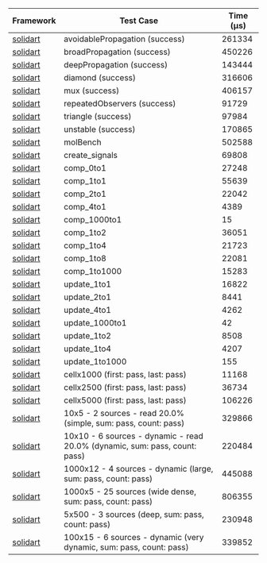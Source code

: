 | Framework | Test Case | Time (μs) |
| --- | --- | --- |
| [solidart](https://github.com/nank1ro/solidart) | avoidablePropagation (success) | 261334 |
| [solidart](https://github.com/nank1ro/solidart) | broadPropagation (success) | 450226 |
| [solidart](https://github.com/nank1ro/solidart) | deepPropagation (success) | 143444 |
| [solidart](https://github.com/nank1ro/solidart) | diamond (success) | 316606 |
| [solidart](https://github.com/nank1ro/solidart) | mux (success) | 406157 |
| [solidart](https://github.com/nank1ro/solidart) | repeatedObservers (success) | 91729 |
| [solidart](https://github.com/nank1ro/solidart) | triangle (success) | 97984 |
| [solidart](https://github.com/nank1ro/solidart) | unstable (success) | 170865 |
| [solidart](https://github.com/nank1ro/solidart) | molBench | 502588 |
| [solidart](https://github.com/nank1ro/solidart) | create_signals | 69808 |
| [solidart](https://github.com/nank1ro/solidart) | comp_0to1 | 27248 |
| [solidart](https://github.com/nank1ro/solidart) | comp_1to1 | 55639 |
| [solidart](https://github.com/nank1ro/solidart) | comp_2to1 | 22042 |
| [solidart](https://github.com/nank1ro/solidart) | comp_4to1 | 4389 |
| [solidart](https://github.com/nank1ro/solidart) | comp_1000to1 | 15 |
| [solidart](https://github.com/nank1ro/solidart) | comp_1to2 | 36051 |
| [solidart](https://github.com/nank1ro/solidart) | comp_1to4 | 21723 |
| [solidart](https://github.com/nank1ro/solidart) | comp_1to8 | 22081 |
| [solidart](https://github.com/nank1ro/solidart) | comp_1to1000 | 15283 |
| [solidart](https://github.com/nank1ro/solidart) | update_1to1 | 16822 |
| [solidart](https://github.com/nank1ro/solidart) | update_2to1 | 8441 |
| [solidart](https://github.com/nank1ro/solidart) | update_4to1 | 4262 |
| [solidart](https://github.com/nank1ro/solidart) | update_1000to1 | 42 |
| [solidart](https://github.com/nank1ro/solidart) | update_1to2 | 8508 |
| [solidart](https://github.com/nank1ro/solidart) | update_1to4 | 4207 |
| [solidart](https://github.com/nank1ro/solidart) | update_1to1000 | 155 |
| [solidart](https://github.com/nank1ro/solidart) | cellx1000 (first: pass, last: pass) | 11168 |
| [solidart](https://github.com/nank1ro/solidart) | cellx2500 (first: pass, last: pass) | 36734 |
| [solidart](https://github.com/nank1ro/solidart) | cellx5000 (first: pass, last: pass) | 106226 |
| [solidart](https://github.com/nank1ro/solidart) | 10x5 - 2 sources - read 20.0% (simple, sum: pass, count: pass) | 329866 |
| [solidart](https://github.com/nank1ro/solidart) | 10x10 - 6 sources - dynamic - read 20.0% (dynamic, sum: pass, count: pass) | 220484 |
| [solidart](https://github.com/nank1ro/solidart) | 1000x12 - 4 sources - dynamic (large, sum: pass, count: pass) | 445088 |
| [solidart](https://github.com/nank1ro/solidart) | 1000x5 - 25 sources (wide dense, sum: pass, count: pass) | 806355 |
| [solidart](https://github.com/nank1ro/solidart) | 5x500 - 3 sources (deep, sum: pass, count: pass) | 230948 |
| [solidart](https://github.com/nank1ro/solidart) | 100x15 - 6 sources - dynamic (very dynamic, sum: pass, count: pass) | 339852 |
